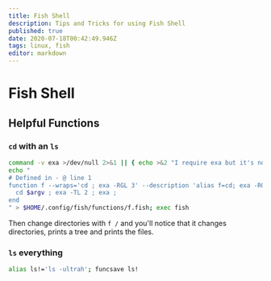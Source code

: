 ```yaml
---
title: Fish Shell
description: Tips and Tricks for using Fish Shell
published: true
date: 2020-07-18T00:42:49.946Z
tags: linux, fish
editor: markdown
---
```


# Fish Shell

## Helpful Functions

### `cd` with an `ls`

```bash
command -v exa >/dev/null 2>&1 || { echo >&2 "I require exa but it's not installed, install with cargo install exa.  Aborting."; exit 1; }
echo "
# Defined in - @ line 1
function f --wraps='cd ; exa -RGL 3' --description 'alias f=cd; exa -RGL 3'
  cd $argv ; exa -TL 2 ; exa ;
end
" > $HOME/.config/fish/functions/f.fish; exec fish

```

Then change directories with `f /` and you'll notice that it changes directories, prints a tree and prints the files.

### `ls` everything

```bash
alias ls!='ls -ultrah'; funcsave ls!    
```
